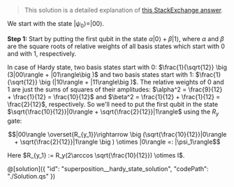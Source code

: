 > This solution is a detailed explanation of [this StackExchange answer](https://quantumcomputing.stackexchange.com/a/6844/2879).

We start with the state $|\psi_0\rangle=|00\rangle$.

**Step 1:** Start by putting the first qubit in the state $\alpha|0\rangle + \beta|1\rangle$, where $\alpha$ and $\beta$ are the square roots of relative weights of all basis states which start with 0 and with 1, respectively.

In case of Hardy state, two basis states start with 0: $\frac{1}{\sqrt{12}} \big (3|00\rangle + |01\rangle\big )$ and two basis states start with 1: $\frac{1}{\sqrt{12}} \big (|10\rangle + |11\rangle\big )$.
The relative weights of 0 and 1 are just the sums of squares of their amplitudes:
$\alpha^2 = \frac{9}{12} + \frac{1}{12} = \frac{10}{12}$ and $\beta^2 = \frac{1}{12} + \frac{1}{12} = \frac{2}{12}$, respectively.
So we'll need to put the first qubit in the state $\sqrt{\frac{10}{12}}|0\rangle + \sqrt{\frac{2}{12}}|1\rangle$ using the $R_y$ gate:

$$|00\rangle \overset{R_{y_1}}\rightarrow \big (\sqrt{\frac{10}{12}}|0\rangle + \sqrt{\frac{2}{12}}|1\rangle \big ) \otimes |0\rangle =: |\psi_1\rangle$$

Here $R_{y_1} := R_y(2\arccos \sqrt{\frac{10}{12}}) \otimes I$.

@[solution]({
    "id": "superposition__hardy_state_solution",
    "codePath": "./Solution.qs"
})
